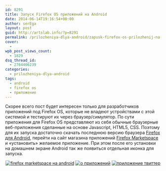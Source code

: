 ```yaml
---
id: 8291
title: Запуск Firefox OS приложений на Android
date: 2014-06-14T19:16:54+00:00
author: serEga
layout: post
guid: http://artslab.info/?p=8291
permalink: /prilozheniya-dlya-android/zapusk-firefox-os-prilozhenij-na-android/
cover:
  -
wpb_post_views_count:
  - 1829
dsq_thread_id:
  - 2764406239
categories:
  - prilozheniya-dlya-android
tags:
  - android
  - firefox os
  - приложение
---
```

Скорее всего пост будет интересен только для разработчиков приложений под Firefox OS, которые не владеют устройствами с этой системой и тестируют их через браузер/симулятор. По сути приложения для Firefox OS представляют из себя обычные браузерные веб-приложения сделанные на основе Javascript, HTML5, CSS. Поэтому для их запуска достаточно скачать последнюю версию браузера [Firefox для Android](https://play.google.com/store/apps/details?id=org.mozilla.firefox), перейти на сайт магазина приложений [Firefox Marketspace](marketplace.firefox.com) и «установить» желаемое приложение. При этом после его установки на домашнем экране Android так же появиться отдельная иконка для запуска.

<center>
  <a href="http://googledrive.com/host/0B9lHVSSSdxdxd0hjdUdmRzY3Tjg/firefox-os-apps-na-android.png"><img src="http://googledrive.com/host/0B9lHVSSSdxdxd0hjdUdmRzY3Tjg/firefox-os-apps-na-android-168x300.png" alt="firefox marketspace на android" class="size-medium wp-image-8293" /></a> <a href="http://googledrive.com/host/0B9lHVSSSdxdxd0hjdUdmRzY3Tjg/ustanovka-rpilozheniya-firefox-os.png"><img src="http://googledrive.com/host/0B9lHVSSSdxdxd0hjdUdmRzY3Tjg/ustanovka-rpilozheniya-firefox-os-168x300.png" alt="о приложений" class="size-medium wp-image-8292" srcset="http://googledrive.com/host/0B9lHVSSSdxdxd0hjdUdmRzY3Tjg/ustanovka-rpilozheniya-firefox-os-168x300.png 168w, http://googledrive.com/host/0B9lHVSSSdxdxd0hjdUdmRzY3Tjg/ustanovka-rpilozheniya-firefox-os.png 429w" sizes="(max-width: 168px) 100vw, 168px" /></a> <a href="http://googledrive.com/host/0B9lHVSSSdxdxd0hjdUdmRzY3Tjg/twitter-app-firefox-os.png"><img src="http://googledrive.com/host/0B9lHVSSSdxdxd0hjdUdmRzY3Tjg/twitter-app-firefox-os-168x300.png" alt="приложение твиттер" class="size-medium wp-image-8294" srcset="http://googledrive.com/host/0B9lHVSSSdxdxd0hjdUdmRzY3Tjg/twitter-app-firefox-os-168x300.png 168w, http://googledrive.com/host/0B9lHVSSSdxdxd0hjdUdmRzY3Tjg/twitter-app-firefox-os.png 429w" sizes="(max-width: 168px) 100vw, 168px" /></a>
</center>